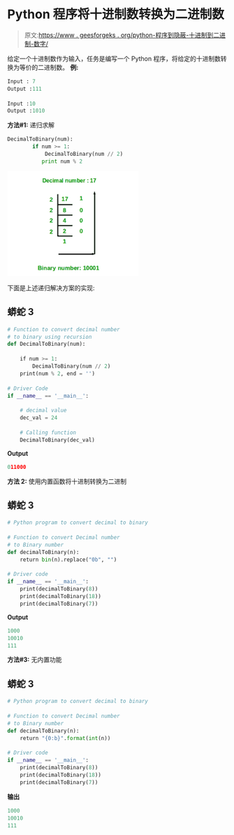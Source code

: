 # Python 程序将十进制数转换为二进制数

> 原文:[https://www . geesforgeks . org/python-程序到隐蔽-十进制到二进制-数字/](https://www.geeksforgeeks.org/python-program-to-covert-decimal-to-binary-number/)

给定一个十进制数作为输入，任务是编写一个 Python 程序，将给定的十进制数转换为等价的二进制数。
**例:**

```py
Input : 7                                                         
Output :111

Input :10
Output :1010
```

**方法#1:** 递归求解

```py
DecimalToBinary(num):
        if num >= 1:
            DecimalToBinary(num // 2)
           print num % 2 
```

![](img/0e3647cc43ed472720d2cd5c4e1f01a8.png)

下面是上述递归解决方案的实现:

## 蟒蛇 3

```py
# Function to convert decimal number
# to binary using recursion
def DecimalToBinary(num):

    if num >= 1:
        DecimalToBinary(num // 2)
    print(num % 2, end = '')

# Driver Code
if __name__ == '__main__':

    # decimal value
    dec_val = 24

    # Calling function
    DecimalToBinary(dec_val)
```

**Output**

```py
011000
```

**方法 2:** 使用内置函数将十进制转换为二进制

## 蟒蛇 3

```py
# Python program to convert decimal to binary

# Function to convert Decimal number
# to Binary number
def decimalToBinary(n):
    return bin(n).replace("0b", "")

# Driver code
if __name__ == '__main__':
    print(decimalToBinary(8))
    print(decimalToBinary(18))
    print(decimalToBinary(7))
```

**Output**

```py
1000
10010
111
```

**方法#3:** 无内置功能

## 蟒蛇 3

```py
# Python program to convert decimal to binary

# Function to convert Decimal number
# to Binary number
def decimalToBinary(n):
    return "{0:b}".format(int(n))

# Driver code
if __name__ == '__main__':
    print(decimalToBinary(8))
    print(decimalToBinary(18))
    print(decimalToBinary(7))
```

**输出**

```py
1000
10010
111
```